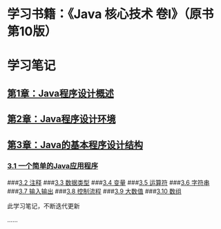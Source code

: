 # 学习书籍：《Java 核心技术 卷Ⅰ》（原书第10版）

# 学习笔记

## [第1章：Java程序设计概述](https://github.com/Valder-Field/JavaCore/blob/master/learning_notes/第1章：Java程序设计概述.md)

## [第2章：Java程序设计环境](https://github.com/Valder-Field/JavaCore/blob/master/learning_notes/第2章：Java程序设计环境.md)

## [第3章：Java的基本程序设计结构](https://github.com/Valder-Field/JavaCore/blob/master/learning_notes/第3章：Java的基本程序设计结构.md)
### [3.1 一个简单的Java应用程序](/learning_notes/第3章：Java的基本程序设计结构.md#3.1-一个简单的Java应用程序)

###[3.2 注释](/learning_notes/第3章：Java的基本程序设计结构.md#3.2-注释)
###[3.3 数据类型](/learning_notes/第3章：Java的基本程序设计结构.md#3.3-数据类型)
###[3.4 变量](/learning_notes/第3章：Java的基本程序设计结构.md#3.4-变量)
###[3.5 运算符](/learning_notes/第3章：Java的基本程序设计结构.md#3.5-运算符)
###[3.6 字符串](/learning_notes/第3章：Java的基本程序设计结构.md#3.6-字符串)
###[3.7 输入输出](/learning_notes/第3章：Java的基本程序设计结构.md#3.7-输入输出)
###[3.8 控制流程](/learning_notes/第3章：Java的基本程序设计结构.md#3.8-控制流程)
###[3.9 大数值](/learning_notes/第3章：Java的基本程序设计结构.md#3.9-大数值)
###[3.10 数组](/learning_notes/第3章：Java的基本程序设计结构.md#3.10-数组)



此学习笔记，不断迭代更新

......
